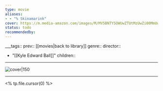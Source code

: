 ```yaml
---
type: movie
aliases:
- - "% Skinamarink"
cover: https://m.media-amazon.com/images/M/MV5BNTY5OWUwZTUtMzUwZi00MmUwLThiMGItNWJkODE2MjY4MTkyXkEyXkFqcGc@._V1_SX300.jpg
status: todo
recommendedby:
---
```

___tags:: prev:: [[movies|back to library]]
genre::
director:: 
  - "[[Kyle Edward Ball]]"
children::
___
![cover|150](https://m.media-amazon.com/images/M/MV5BNTY5OWUwZTUtMzUwZi00MmUwLThiMGItNWJkODE2MjY4MTkyXkEyXkFqcGc@._V1_SX300.jpg)
___
<% tp.file.cursor(0) %>
